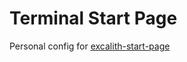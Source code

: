 # Terminal Start Page

Personal config for [excalith-start-page](https://github.com/excalith/excalith-start-page)
